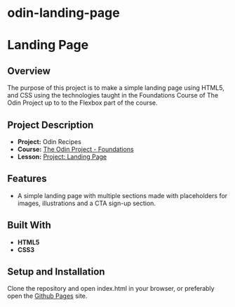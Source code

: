 # odin-landing-page

# Landing Page

## Overview

The purpose of this project is to make a simple landing page using HTML5, and CSS using the technologies taught in the Foundations Course of The Odin Project up to to the Flexbox part of the course.

## Project Description

- **Project:** Odin Recipes
- **Course:** [The Odin Project - Foundations](https://www.theodinproject.com/paths/foundations/courses/foundations)
- **Lesson:** [Project: Landing Page](https://www.theodinproject.com/lessons/foundations-landing-page)

## Features
- A simple landing page with multiple sections made with placeholders for images, illustrations and a CTA sign-up section.

## Built With

- **HTML5**
- **CSS3**

## Setup and Installation

Clone the repository and open index.html in your browser, or preferably open the [Github Pages](#) site.